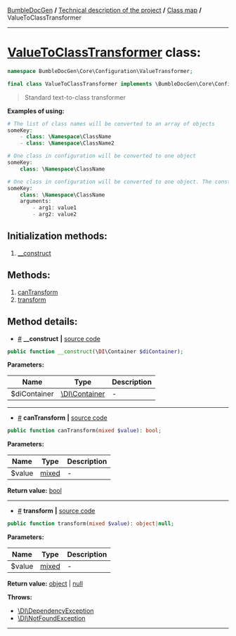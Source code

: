 <!-- {% raw %} -->
<embed> <a href="/docs/README.md">BumbleDocGen</a> <b>/</b> <a href="/docs/tech/readme.md">Technical description of the project</a> <b>/</b> <a href="/docs/tech/map.md">Class map</a> <b>/</b> ValueToClassTransformer<hr> </embed>

<h1>
    <a href="https://github.com/bumble-tech/bumble-doc-gen/blob/master/src/Core/Configuration/ValueTransformer/ValueToClassTransformer.php#L34">ValueToClassTransformer</a> class:
</h1>





```php
namespace BumbleDocGen\Core\Configuration\ValueTransformer;

final class ValueToClassTransformer implements \BumbleDocGen\Core\Configuration\ValueTransformer\ValueTransformerInterface
```

<blockquote>Standard text-to-class transformer</blockquote>


<b>Examples of using:</b>

```php
# The list of class names will be converted to an array of objects
someKey:
    - class: \Namespace\ClassName
    - class: \Namespace\ClassName2

```

```php
# One class in configuration will be converted to one object
someKey:
    class: \Namespace\ClassName

```

```php
# One class in configuration will be converted to one object. The constructor takes arguments to be passed (not via DI)
someKey:
    class: \Namespace\ClassName
    arguments:
        - arg1: value1
        - arg2: value2

```






<h2>Initialization methods:</h2>

<ol>
<li>
    <a href="#m-construct">__construct</a>
    </li>
</ol>

<h2>Methods:</h2>

<ol>
<li>
    <a href="#mcantransform">canTransform</a>
    </li>
<li>
    <a href="#mtransform">transform</a>
    </li>
</ol>







<h2>Method details:</h2>

<div class='method_description-block'>

<ul>
<li><a name="m-construct" href="#m-construct">#</a>
 <b>__construct</b>
    <b>|</b> <a href="https://github.com/bumble-tech/bumble-doc-gen/blob/master/src/Core/Configuration/ValueTransformer/ValueToClassTransformer.php#L36">source code</a></li>
</ul>

```php
public function __construct(\DI\Container $diContainer);
```



<b>Parameters:</b>

<table>
    <thead>
    <tr>
        <th>Name</th>
        <th>Type</th>
        <th>Description</th>
    </tr>
    </thead>
    <tbody>
            <tr>
            <td>$diContainer</td>
            <td><a href='https://github.com/PHP-DI/PHP-DI/blob/master/src/Container.php'>\DI\Container</a></td>
            <td>-</td>
        </tr>
        </tbody>
</table>



</div>
<hr>
<div class='method_description-block'>

<ul>
<li><a name="mcantransform" href="#mcantransform">#</a>
 <b>canTransform</b>
    <b>|</b> <a href="https://github.com/bumble-tech/bumble-doc-gen/blob/master/src/Core/Configuration/ValueTransformer/ValueToClassTransformer.php#L40">source code</a></li>
</ul>

```php
public function canTransform(mixed $value): bool;
```



<b>Parameters:</b>

<table>
    <thead>
    <tr>
        <th>Name</th>
        <th>Type</th>
        <th>Description</th>
    </tr>
    </thead>
    <tbody>
            <tr>
            <td>$value</td>
            <td><a href='https://www.php.net/manual/en/language.types.mixed.php'>mixed</a></td>
            <td>-</td>
        </tr>
        </tbody>
</table>

<b>Return value:</b> <a href='https://www.php.net/manual/en/language.types.boolean.php'>bool</a>


</div>
<hr>
<div class='method_description-block'>

<ul>
<li><a name="mtransform" href="#mtransform">#</a>
 <b>transform</b>
    <b>|</b> <a href="https://github.com/bumble-tech/bumble-doc-gen/blob/master/src/Core/Configuration/ValueTransformer/ValueToClassTransformer.php#L49">source code</a></li>
</ul>

```php
public function transform(mixed $value): object|null;
```



<b>Parameters:</b>

<table>
    <thead>
    <tr>
        <th>Name</th>
        <th>Type</th>
        <th>Description</th>
    </tr>
    </thead>
    <tbody>
            <tr>
            <td>$value</td>
            <td><a href='https://www.php.net/manual/en/language.types.mixed.php'>mixed</a></td>
            <td>-</td>
        </tr>
        </tbody>
</table>

<b>Return value:</b> <a href='https://www.php.net/manual/en/language.types.object.php'>object</a> | <a href='https://www.php.net/manual/en/language.types.null.php'>null</a>


<b>Throws:</b>
<ul>
<li>
    <a href="https://github.com/PHP-DI/PHP-DI/blob/master/src/DependencyException.php">\DI\DependencyException</a></li>

<li>
    <a href="https://github.com/PHP-DI/PHP-DI/blob/master/src/NotFoundException.php">\DI\NotFoundException</a></li>

</ul>

</div>
<hr>

<!-- {% endraw %} -->